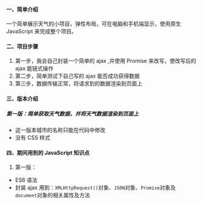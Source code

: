#### 一、简单介绍
一个简单展示天气的小项目，弹性布局，可在电脑和手机端显示，使用原生 JavaScript 来完成整个项目。
#### 二、项目步骤
1. 第一步，我会自己封装一个简单的 ajax ,并使用 Promise 来改写，使改写后的 ajax 能链式操作
2. 第二步，简单测试下自己写的 ajax 能否成功获得数据
3. 第三步，数据传输正常，将请求到的数据渲染到页面上

#### 三、版本介绍
##### 第一版：简单获取天气数据，并将天气数据渲染到页面上
- 这一版本城市的名称只能在代码中修改
- 没有 CSS 样式

#### 四、期间用到的 JavaScript 知识点
1. 第一版：
- ES6 语法
- 封装 ajax 用到：`XMLHttpRequest()`对象、`JSON`对象、`Promise`对象及`document`对象的相关属性及方法


